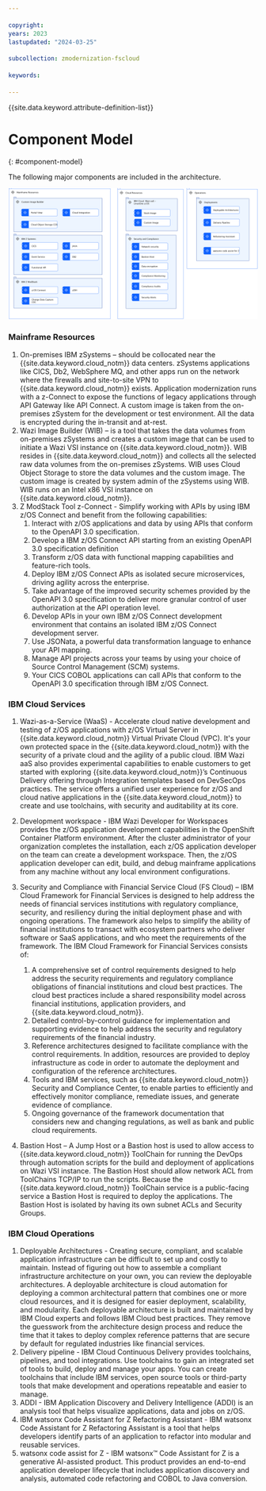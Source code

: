 ```yaml
---

copyright:
years: 2023
lastupdated: "2024-03-25"

subcollection: zmodernization-fscloud

keywords:

---
```


{{site.data.keyword.attribute-definition-list}}

# Component Model
{: #component-model}

The following major components are included in the architecture.

![component-model](images/HybridCloudComponentModel.png)


### Mainframe Resources

1. On-premises IBM zSystems – should be collocated near the {{site.data.keyword.cloud_notm}} data centers. zSystems applications like CICS, Db2, WebSphere MQ, and other apps run on the network where the firewalls and site-to-site VPN to {{site.data.keyword.cloud_notm}} exists. Application modernization runs with a z-Connect to expose the functions of legacy applications through API Gateway like API Connect. A custom image is taken from the on-premises zSystem for the development or test environment. All the data is encrypted during the in-transit and at-rest.
2. Wazi Image Builder (WIB) – is a tool that takes the data volumes from on-premises zSystems and creates a custom image that can be used to initiate a Wazi VSI instance on {{site.data.keyword.cloud_notm}}. WIB resides in {{site.data.keyword.cloud_notm}} and collects all the selected raw data volumes from the on-premises zSystems. WIB uses Cloud Object Storage to store the data volumes and the custom image. The custom image is created by system admin of the zSystems using WIB. WIB runs on an Intel x86 VSI instance on {{site.data.keyword.cloud_notm}}.
3. Z ModStack Tool z-Connect - Simplify working with APIs by using IBM z/OS Connect and benefit from the following capabilities:
    1. Interact with z/OS applications and data by using APIs that conform to the OpenAPI 3.0 specification.
    2. Develop a IBM z/OS Connect API starting from an existing OpenAPI 3.0 specification definition
    3. Transform z/OS data with functional mapping capabilities and feature-rich tools.
    4. Deploy IBM z/OS Connect APIs as isolated secure microservices, driving agility across the enterprise.
    5. Take advantage of the improved security schemes provided by the OpenAPI 3.0 specification to deliver more granular control of user authorization at the API operation level.
    6. Develop APIs in your own IBM z/OS Connect development environment that contains an isolated IBM z/OS Connect development server.
    7. Use JSONata, a powerful data transformation language to enhance your API mapping.
    9. Manage API projects across your teams by using your choice of Source Control Management (SCM) systems.
    10. Your CICS COBOL applications can call APIs that conform to the OpenAPI 3.0 specification through IBM z/OS Connect.


### IBM Cloud Services
1. Wazi-as-a-Service (WaaS) - Accelerate cloud native development and testing of z/OS applications with z/OS Virtual Server in {{site.data.keyword.cloud_notm}} Virtual Private Cloud (VPC). It's your own protected space in the {{site.data.keyword.cloud_notm}} with the security of a private cloud and the agility of a public cloud. IBM Wazi aaS also provides experimental capabilities to enable customers to get started with exploring {{site.data.keyword.cloud_notm}}’s Continuous Delivery offering through Integration templates based on DevSecOps practices. The service offers a unified user experience for z/OS and cloud native applications in the {{site.data.keyword.cloud_notm}} to create and use toolchains, with security and auditability at its core.
2. Development workspace - IBM Wazi Developer for Workspaces provides the z/OS application development capabilities in the OpenShift Container Platform environment. After the cluster administrator of your organization completes the installation, each z/OS application developer on the team can create a development workspace. Then, the z/OS application developer can edit, build, and debug mainframe applications from any machine without any local environment configurations.

3. Security and Compliance with Financial Service Cloud (FS Cloud) – IBM Cloud Framework for Financial Services is designed to help address the needs of financial services institutions with regulatory compliance, security, and resiliency during the initial deployment phase and with ongoing operations. The framework also helps to simplify the ability of financial institutions to transact with ecosystem partners who deliver software or SaaS applications, and who meet the requirements of the framework. The IBM Cloud Framework for Financial Services consists of:
    1. A comprehensive set of control requirements designed to help address the security requirements and regulatory compliance obligations of financial institutions and cloud best practices. The cloud best practices include a shared responsibility model across financial institutions, application providers, and {{site.data.keyword.cloud_notm}}.
    2. Detailed control-by-control guidance for implementation and supporting evidence to help address the security and regulatory requirements of the financial industry.
    3. Reference architectures designed to facilitate compliance with the control requirements. In addition, resources are provided to deploy infrastructure as code in order to automate the deployment and configuration of the reference architectures.
    4. Tools and IBM services, such as {{site.data.keyword.cloud_notm}} Security and Compliance Center, to enable parties to efficiently and effectively monitor compliance, remediate issues, and generate evidence of compliance.
    5. Ongoing governance of the framework documentation that considers new and changing regulations, as well as bank and public cloud requirements.
4. Bastion Host – A Jump Host or a Bastion host is used to allow access to {{site.data.keyword.cloud_notm}} ToolChain for running the DevOps through automation scripts for the build and deployment of applications on Wazi VSI instance. The Bastion Host should allow network ACL from ToolChains TCP/IP to run the scripts. Because the {{site.data.keyword.cloud_notm}} ToolChain service is a public-facing service a Bastion Host is required to deploy the applications. The Bastion Host is isolated by having its own subnet ACLs and Security Groups.

### IBM Cloud Operations
1. Deployable Architectures - Creating secure, compliant, and scalable application infrastructure can be difficult to set up and costly to maintain. Instead of figuring out how to assemble a compliant infrastructure architecture on your own, you can review the deployable architectures. A deployable architecture is cloud automation for deploying a common architectural pattern that combines one or more cloud resources, and it is designed for easier deployment, scalability, and modularity. Each deployable architecture is built and maintained by IBM Cloud experts and follows IBM Cloud best practices. They remove the guesswork from the architecture design process and reduce the time that it takes to deploy complex reference patterns that are secure by default for regulated industries like financial services.
2. Delivery pipeline - IBM Cloud Continuous Delivery provides toolchains, pipelines, and tool integrations. Use toolchains to gain an integrated set of tools to build, deploy and manage your apps. You can create toolchains that include IBM services, open source tools or third-party tools that make development and operations repeatable and easier to manage.
3. ADDI - IBM Application Discovery and Delivery Intelligence (ADDI) is an analysis tool that helps visualize applications, data and jobs on z/OS.
4. IBM watsonx Code Assistant for Z Refactoring Assistant - IBM watsonx Code Assistant for Z Refactoring Assistant is a tool that helps developers identify parts of an application to refactor into modular and reusable services.
5. watsonx code assist for Z - IBM watsonx™ Code Assistant for Z is a generative AI-assisted product. This product provides an end-to-end application developer lifecycle that includes application discovery and analysis, automated code refactoring and COBOL to Java conversion.

